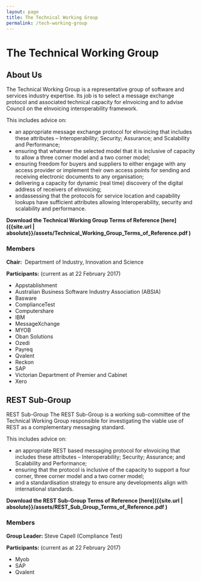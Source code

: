 ```yaml
---
layout: page
title: The Technical Working Group
permalink: /tech-working-group
---
```


# The Technical Working Group

## About Us

The Technical Working Group is a representative group of software and services industry expertise. Its job is to select a message exchange protocol and associated technical capacity for eInvoicing and to advise Council on the eInvoicing interoperability framework.

This includes advice on:
- an appropriate message exchange protocol for eInvoicing that includes these attributes – Interoperability; Security; Assurance; and Scalability and Performance;
- ensuring that whatever the selected model that it is inclusive of capacity to allow a three corner model and a two corner model;
- ensuring freedom for buyers and suppliers to either engage with any access provider or implement their own access points for sending and receiving electronic documents to any organisation;
- delivering a capacity for dynamic (real time) discovery of the digital address of receivers of eInvoicing;
- andassessing that the protocols for service location and capability lookups have sufficient attributes allowing Interoperability, security and scalability and performance.

**Download the Technical Working Group Terms of Reference [here]({{site.url | absolute}}/assets/Technical_Working_Group_Terms_of_Reference.pdf )**

### Members

**Chair:**  Department of Industry, Innovation and Science

**Participants:** (current as at 22 February 2017)
- Appstablishment
- Australian Business Software Industry Association (ABSIA)
- Basware
- ComplianceTest
- Computershare
- IBM
- MessageXchange
- MYOB
- Oban Solutions
- Ozedi
- Payreq
- Qvalent
- Reckon
- SAP
- Victorian Department of Premier and Cabinet
- Xero

## REST Sub-Group
REST Sub-Group The REST Sub-Group is a working sub-committee of the Technical Working Group responsible for investigating the viable use of REST as a complementary messaging standard.

This includes advice on:
- an appropriate REST based messaging protocol for eInvoicing that includes these attributes – Interoperability; Security; Assurance; and Scalability and Performance;
- ensuring that the protocol is inclusive of the capacity to support a four corner, three corner model and a two corner model;
- and a standardisation strategy to ensure any developments align with international standards. 

**Download the REST Sub-Group Terms of Reference [here]({{site.url | absolute}}/assets/REST_Sub_Group_Terms_of_Reference.pdf )**

### Members

**Group Leader:** Steve Capell (Compliance Test)

**Participants:** (current as at 22 February 2017)
- Myob
- SAP
- Qvalent
